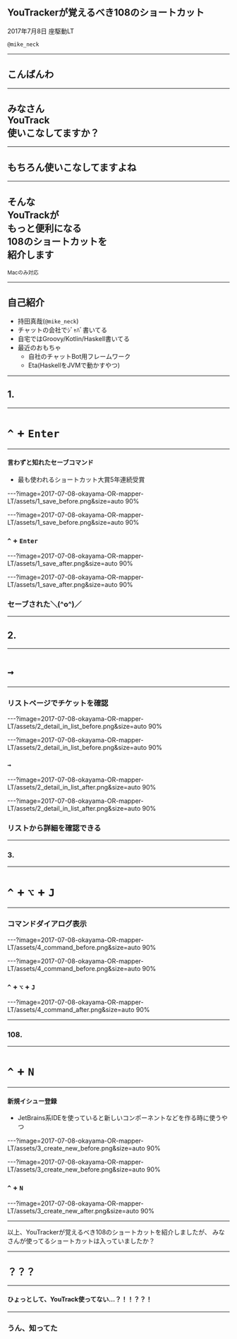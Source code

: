 ## YouTrackerが覚えるべき108のショートカット

2017年7月8日 座駆動LT

`@mike_neck`

---

## こんばんわ

---

## みなさん<br/>YouTrack<br/>使いこなしてますか？

---

## もちろん使いこなしてますよね

---

## そんな<br/>YouTrackが<br/>もっと便利になる<br/>108のショートカットを<br/>紹介します

<small>Macのみ対応</small>

---

## 自己紹介

* 持田真哉(`@mike_neck`)
* チャットの会社でｼﾞｬﾊﾞ書いてる
* 自宅ではGroovy/Kotlin/Haskell書いてる
* 最近のおもちゃ
  * 自社のチャットBot用フレームワーク
  * Eta(HaskellをJVMで動かすやつ)

---

## 1.

---

`^` + `Enter`
===

---

#### 言わずと知れたセーブコマンド

* 最も使われるショートカット大賞5年連続受賞

---?image=2017-07-08-okayama-OR-mapper-LT/assets/1_save_before.png&size=auto 90%

---?image=2017-07-08-okayama-OR-mapper-LT/assets/1_save_before.png&size=auto 90%

### `^` + `Enter`

---?image=2017-07-08-okayama-OR-mapper-LT/assets/1_save_after.png&size=auto 90%

---?image=2017-07-08-okayama-OR-mapper-LT/assets/1_save_after.png&size=auto 90%

### セーブされた＼(^o^)／

---

## 2.

---

`→`
===

---

### リストページでチケットを確認

---?image=2017-07-08-okayama-OR-mapper-LT/assets/2_detail_in_list_before.png&size=auto 90%

---?image=2017-07-08-okayama-OR-mapper-LT/assets/2_detail_in_list_before.png&size=auto 90%

### `→`

---?image=2017-07-08-okayama-OR-mapper-LT/assets/2_detail_in_list_after.png&size=auto 90%

---?image=2017-07-08-okayama-OR-mapper-LT/assets/2_detail_in_list_after.png&size=auto 90%

### リストから詳細を確認できる

---

### 3.

---

`^` + `⌥` + `J`
===

---

### コマンドダイアログ表示

---?image=2017-07-08-okayama-OR-mapper-LT/assets/4_command_before.png&size=auto 90%

---?image=2017-07-08-okayama-OR-mapper-LT/assets/4_command_before.png&size=auto 90%

### `^` + `⌥` + `J`

---?image=2017-07-08-okayama-OR-mapper-LT/assets/4_command_after.png&size=auto 90%

---

### 108.

---

`^` + `N`
===

---

#### 新規イシュー登録

* JetBrains系IDEを使っていると新しいコンポーネントなどを作る時に使うやつ

---?image=2017-07-08-okayama-OR-mapper-LT/assets/3_create_new_before.png&size=auto 90%

---?image=2017-07-08-okayama-OR-mapper-LT/assets/3_create_new_before.png&size=auto 90%

### `^` + `N`

---?image=2017-07-08-okayama-OR-mapper-LT/assets/3_create_new_after.png&size=auto 90%

---

以上、YouTrackerが覚えるべき108のショートカットを紹介しましたが、
みなさんが使ってるショートカットは入っていましたか？

---

## ？？？

---

#### ひょっとして、YouTrack使ってない…？！！？？！

---

### うん、知ってた
